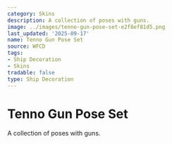 ```yaml
---
category: Skins
description: A collection of poses with guns.
image: ../images/tenno-gun-pose-set-e2f8ef81d5.png
last_updated: '2025-09-17'
name: Tenno Gun Pose Set
source: WFCD
tags:
- Ship Decoration
- Skins
tradable: false
type: Ship Decoration
---
```


# Tenno Gun Pose Set

A collection of poses with guns.

